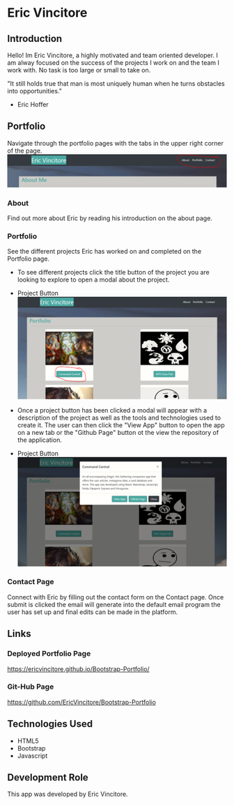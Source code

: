 # Eric Vincitore

## Introduction
Hello! Im Eric Vincitore, a highly motivated and team oriented developer. I am alway focused on the success of the projects I work on and the team I work with. No task is too large or small to take on.

"It still holds true that man is most uniquely human when he turns obstacles into opportunities."  
- Eric Hoffer


## Portfolio  

Navigate through the portfolio pages with the tabs in the upper right corner of the page.  
![Page Tabs](assets/images/nav.PNG)

### About  
Find out more about Eric by reading his introduction on the about page.  

### Portfolio
See the different projects Eric has worked on and completed on the Portfolio page.  

* To see different projects click the title button of the project you are looking to explore to open a modal about the project.  

* Project Button  
![Portfolio](assets/images/projectBtn.PNG)

* Once a project button has been clicked a modal will appear with a description of the project as well as the tools and technologies used  to create it. The user can then click the "View App" button to open the app on a new tab or the "Github Page" button ot the view the repository of the application.

* Project Button  
![Portfolio](assets/images/modal.PNG)

### Contact Page
Connect with Eric by filling out the contact form on the Contact page. Once submit is clicked the email will generate into the default email program the user has set up and final edits can be made in the platform.

## Links

### Deployed Portfolio Page
 
https://ericvincitore.github.io/Bootstrap-Portfolio/

### Git-Hub Page

https://github.com/EricVincitore/Bootstrap-Portfolio

## Technologies Used

* HTML5
* Bootstrap
* Javascript

## Development Role

This app was developed by Eric Vincitore.
